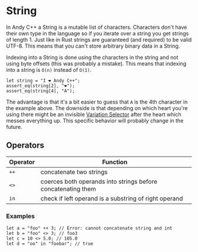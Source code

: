 # String

In Andy C++ a String is a mutable list of characters. Characters don't have their own type in the language so if you
iterate over a string you get strings of length 1. Just like in Rust strings are guaranteed (and required) to be valid
UTF-8. This means that you can't store arbitrary binary data in a String.

Indexing into a String is done using the characters in the string and not using byte offsets (this was probably a mistake).
This means that indexing into a string is `O(n)` instead of `O(1)`.

```ndc
let string = "I ❤ Andy C++";
assert_eq(string[2], "❤");
assert_eq(string[4], "A");
```

The advantage is that it's a bit easier to guess that `A` is the 4th character in the example above. The downside is that
depending on which heart you're using there might be an invisible [Variation Selector](https://en.wikipedia.org/wiki/Variation_Selectors_(Unicode_block))
after the heart which messes everything up. This specific behavior will probably change in the future.

## Operators

| Operator | Function |
| --- | --- |
| `++` | concatenate two strings |
| `<>` | coerces both operands into strings before concatenating them |
| `in` | check if left operand is a substring of right operand |

### Examples

```ndc
let a = "foo" ++ 3; // Error: cannot concatenate string and int
let b = "foo" <> 3; // foo3
let c = 10 <> 5.0; // 105.0
let d = "oo" in "foobar"; // true
```
